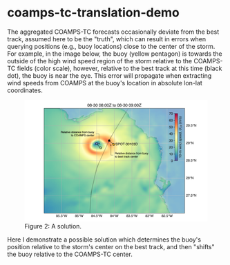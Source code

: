 # coamps-tc-translation-demo

The aggregated COAMPS-TC forecasts occasionally deviate from the best track, assumed here to be the "truth", which can result in errors when querying positions (e.g., buoy locations) close to the center of the storm.  For example, in the image below, the buoy (yellow pentagon) is towards the outside of the high wind speed region of the storm relative to the COAMPS-TC fields (color scale), however, relative to the best track at this time (black dot), the buoy is near the eye.  This error will propagate when extracting wind speeds from COAMPS at the buoy's location in absolute lon-lat coordinates.  

<figure>
    <img src="./figures/idalia_spotter_coamps_error_example_solution.png" width="1000"/>
    <figcaption>Figure 2: A solution. </figcaption>
</figure>

Here I demonstrate a possible solution which determines the buoy's position relative to the storm's center on the best track, and then "shifts" the buoy relative to the COAMPS-TC center.
